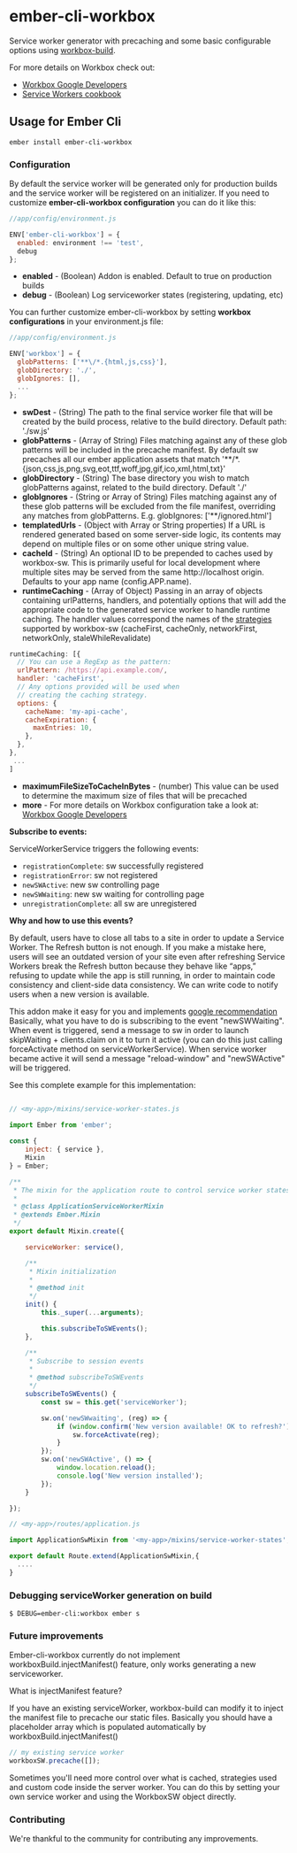 ember-cli-workbox
=================

Service worker generator with precaching and some basic configurable options using [workbox-build](https://www.npmjs.com/package/workbox-build).

For more details on Workbox check out:
* [Workbox Google Developers](https://developers.google.com/web/tools/workbox/)
* [Service Workers cookbook](https://serviceworke.rs/)

Usage for Ember Cli
-------------------

`ember install ember-cli-workbox`

### Configuration
By default the service worker will be generated only for production builds and the service worker will be registered on an initializer.
If you need to customize **ember-cli-workbox configuration** you can do it like this:

```JavaScript
//app/config/environment.js

ENV['ember-cli-workbox'] = {
  enabled: environment !== 'test',
  debug
};
```
* **enabled** - (Boolean) Addon is enabled. Default to true on production builds
* **debug** - (Boolean) Log serviceworker states (registering, updating, etc)

You can further customize ember-cli-workbox by setting **workbox configurations** in your environment.js file:

```JavaScript
//app/config/environment.js

ENV['workbox'] = {
  globPatterns: ['**\/*.{html,js,css}'],
  globDirectory: './',
  globIgnores: [],
  ...
};
```

* **swDest** - (String) The path to the final service worker file that will be created by the build process, relative to the build directory. Default path: './sw.js'
* **globPatterns** - (Array of String) Files matching against any of these glob patterns will be included in the precache manifest. By default sw precaches all our ember application assets that match '**/*.{json,css,js,png,svg,eot,ttf,woff,jpg,gif,ico,xml,html,txt}'
* **globDirectory** - (String) The base directory you wish to match globPatterns against, related to the build directory. Default  './'
* **globIgnores** - (String or Array of String) Files matching against any of these glob patterns will be excluded from the file manifest, overriding any matches from globPatterns.
E.g. globIgnores: ['**\/ignored.html']
* **templatedUrls** - (Object with Array or String properties) If a URL is rendered generated based on some server-side logic, its contents may depend on multiple files or on some other unique string value.
* **cacheId** - (String) An optional ID to be prepended to caches used by workbox-sw. This is primarily useful for local development where multiple sites may be served from the same http://localhost origin. Defaults to your app name (config.APP.name).
* **runtimeCaching** - (Array of Object) Passing in an array of objects containing urlPatterns, handlers, and potentially options that will add the appropriate code to the generated service worker to handle runtime caching. The handler values correspond the names of the [strategies](https://developers.google.com/web/tools/workbox/reference-docs/latest/module-workbox-sw.Strategies) supported by workbox-sw (cacheFirst, cacheOnly, networkFirst, networkOnly, staleWhileRevalidate)
```JavaScript
runtimeCaching: [{
  // You can use a RegExp as the pattern:
  urlPattern: /https://api.example.com/,
  handler: 'cacheFirst',
  // Any options provided will be used when
  // creating the caching strategy.
  options: {
    cacheName: 'my-api-cache',
    cacheExpiration: {
      maxEntries: 10,
    },
  },
},
 ...
]
```
* **maximumFileSizeToCacheInBytes** - (number) This value can be used to determine the maximum size of files that will be precached
* **more** - For more details on Workbox configuration take a look at: [Workbox Google Developers](https://developers.google.com/web/tools/workbox/reference-docs/latest/module-workbox-build)

**Subscribe to events:**

ServiceWorkerService triggers the following events:

  - `registrationComplete`: sw successfully registered
  - `registrationError`: sw not registered
  - `newSWActive`: new sw controlling page
  - `newSWWaiting`: new sw waiting for controlling page
  - `unregistrationComplete`: all sw are unregistered

**Why and how to use this events?**

By default, users have to close all tabs to a site in order to update a Service Worker. The Refresh button is not enough.
If you make a mistake here, users will see an outdated version of your site even after refreshing
Service Workers break the Refresh button because they behave like “apps,” refusing to update while the app is still running, in order to maintain code consistency and client-side data consistency. We can write code to notify users when a new version is available. 

This addon make it easy for you and implements [google recommendation](https://developers.google.com/web/tools/workbox/guides/advanced-recipes#offer_a_page_reload_for_users)
Basically, what you have to do is subscribing to the event "newSWWaiting". When event is triggered, send a message to sw in order to launch skipWaiting + clients.claim on it to turn it active (you can do this just calling forceActivate method on serviceWorkerService). When service worker became active it will send a message "reload-window" and "newSWActive" will be triggered.

See this complete example for this implementation:

```JavaScript

// <my-app>/mixins/service-worker-states.js
   
import Ember from 'ember';

const {
	inject: { service },
	Mixin
} = Ember;

/**
 * The mixin for the application route to control service worker states
 *
 * @class ApplicationServiceWorkerMixin
 * @extends Ember.Mixin
 */
export default Mixin.create({

	serviceWorker: service(),

	/**
	 * Mixin initialization
	 *
	 * @method init
	 */
	init() {
		this._super(...arguments);

		this.subscribeToSWEvents();
	},

	/**
	 * Subscribe to session events
	 *
	 * @method subscribeToSWEvents
	 */
	subscribeToSWEvents() {
		const sw = this.get('serviceWorker');

		sw.on('newSWwaiting', (reg) => {
			if (window.confirm('New version available! OK to refresh?')) {
				sw.forceActivate(reg);
			}
		});
		sw.on('newSWActive', () => {
			window.location.reload();
			console.log('New version installed');
		});
	}

});

// <my-app>/routes/application.js

import ApplicationSwMixin from '<my-app>/mixins/service-worker-states';

export default Route.extend(ApplicationSwMixin,{
  ....
} 

```

### Debugging serviceWorker generation on build

```
$ DEBUG=ember-cli:workbox ember s
```


### Future improvements

Ember-cli-workbox currently do not implement workboxBuild.injectManifest() feature, only works generating a new serviceworker.

What is injectManifest feature?

If you have an existing serviceWorker, workbox-build can modify it to inject the manifest file to precache our static files.
Basically you should have a placeholder array which is populated automatically by workboxBuild.injectManifest()

```JavaScript
// my existing service worker
workboxSW.precache([]);
```

Sometimes you'll need more control over what is cached, strategies used and custom code inside the server worker. You can do this by setting your own service worker and using the WorkboxSW object directly.

### Contributing

We're thankful to the community for contributing any improvements.
